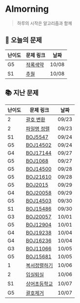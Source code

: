 # Almorning

>  하루의 시작은 알고리즘과 함께

## 📖 오늘의 문제

| 난이도 | 문제 링크                                         | 날짜  |
| ------ | ------------------------------------------------- | ----- |
| G5     | [적록색약](https://www.acmicpc.net/problem/10026) | 10/08 |
| S1     | [추월](https://www.acmicpc.net/problem/2002)      | 10/08 |

## 📚 지난 문제

| 난이도 | 문제 링크                                                    | 날짜  |
| ------ | ------------------------------------------------------------ | ----- |
| 2      | [괄호 변환](https://programmers.co.kr/learn/courses/30/lessons/60058) | 09/23 |
| 2      | [파일명 정렬](https://programmers.co.kr/learn/courses/30/lessons/17686) | 09/23 |
| S1     | [BOJ5547](https://www.acmicpc.net/problem/5547)              | 09/24 |
| G5     | [BOJ14502](https://www.acmicpc.net/problem/14502)            | 09/24 |
| G4     | [BOJ17144](https://www.acmicpc.net/problem/17144)            | 09/27 |
| G5     | [BOJ1068](https://www.acmicpc.net/problem/1068)              | 09/27 |
| G5     | [BOJ14500](https://www.acmicpc.net/problem/14500)            | 09/28 |
| G5     | [BOJ21610](https://www.acmicpc.net/problem/21610)            | 09/28 |
| G5     | [BOJ2015](https://www.acmicpc.net/problem/2015)              | 09/29 |
| G4     | [BOJ20058](https://www.acmicpc.net/problem/20058)            | 09/29 |
| G5     | [BOJ14503](https://www.acmicpc.net/problem/14503)            | 09/30 |
| S1     | [BOJ15486](https://www.acmicpc.net/problem/15486)            | 09/30 |
| G3     | [BOJ20057](https://www.acmicpc.net/problem/20057)            | 10/01 |
| G5     | [BOJ12904](https://www.acmicpc.net/problem/12904)            | 10/01 |
| G4     | [BOJ19238](https://www.acmicpc.net/problem/19238)            | 10/04 |
| G4     | [BOJ16236](https://www.acmicpc.net/problem/16236)            | 10/04 |
| G3     | [BOJ11066](https://www.acmicpc.net/problem/11066)            | 10/05 |
| G5     | [BOJ15681](https://www.acmicpc.net/problem/15681)            | 10/05 |
| 1      | [복서정렬하기](https://programmers.co.kr/learn/courses/30/lessons/85002?language=java) | 10/06 |
| 2      | [입실퇴실](https://programmers.co.kr/learn/courses/30/lessons/86048) | 10/06 |
| S1     | [상어초등학교](https://www.acmicpc.net/problem/21608)        | 10/07 |
| G5     | [괄호제거](https://www.acmicpc.net/problem/2800)             | 10/07 |

